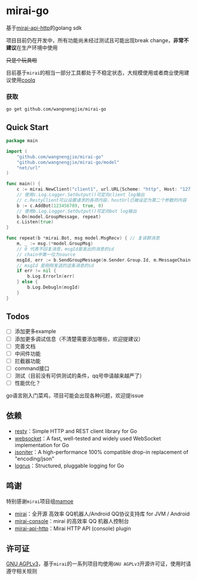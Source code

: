 # mirai-go
基于[mirai-api-http](https://github.com/project-mirai/mirai-api-http)的golang sdk

项目目前仍在开发中，所有功能尚未经过测试且可能出现break change，**非常不建议**在生产环境中使用

~~只是个玩具啦~~

目前基于`mirai`的相当一部分工具都处于不稳定状态，大规模使用或者商业使用建议使用[coolq](https://cqp.cc/)

### 获取

```
go get github.com/wangnengjie/mirai-go
```

## Quick Start

```go
package main

import (
	"github.com/wangnengjie/mirai-go"
	"github.com/wangnengjie/mirai-go/model"
	"net/url"
)

func main() {
	c := mirai.NewClient("client1", url.URL{Scheme: "http", Host: "127.0.0.1:8080"}, "12345678")
	// 使用c.Log.Logger.SetOutput()可定向client log输出
	// c.RestyClient可以设置请求的各项内容，hostUrl已被设定为第二个参数的内容
	b := c.AddBot(123456789, true, 0)
	// 使用b.Log.Logger.SetOutput()可定向bot log输出
	b.On(model.GroupMessage, repeat)
	c.Listen(true)
}

func repeat(b *mirai.Bot, msg model.MsgRecv) { // 复读群消息
	m, _ := msg.(*model.GroupMsg)
	// 0 代表不回复消息，msgId是发出的消息的id
	// chain中第一位为source
	msgId, err := b.SendGroupMessage(m.Sender.Group.Id, m.MessageChain[1:], 0)
	// msgId 是刚刚发送的这条消息的id
	if err != nil {
		b.Log.Errorln(err)
	} else {
		b.Log.Debugln(msgId)
	}
}

```

## Todos

- [ ] 添加更多example
- [ ] 添加更多调试信息（不清楚需要添加哪些，欢迎提建议）
- [ ] 完善文档
- [ ] 中间件功能
- [ ] 拦截器功能
- [ ] command接口
- [ ] 测试（目前没有可供测试的条件，qq号申请越来越严了）
- [ ] 性能优化？

go语言刚入门菜鸡，项目可能会出现各种问题，欢迎提issue

## 依赖

- [resty](https://github.com/go-resty/resty)：Simple HTTP and REST client library for Go
- [websocket](https://github.com/gorilla/websocket)：A fast, well-tested and widely used WebSocket implementation for Go
- [jsoniter](https://github.com/json-iterator/go)：A high-performance 100% compatible drop-in replacement of "encoding/json"
- [logrus](https://github.com/sirupsen/logrus)：Structured, pluggable logging for Go

## 鸣谢

特别感谢`mirai`项目组[mamoe](https://github.com/mamoe)

- [mirai](https://github.com/mamoe/mirai)：全开源 高效率 QQ机器人/Android QQ协议支持库 for JVM / Android
- [mirai-console](https://github.com/mamoe/mirai-console)：mirai 的高效率 QQ 机器人控制台
- [mirai-api-http](https://github.com/mamoe/mirai-api-http)：Mirai HTTP API (console) plugin

## 许可证

[GNU AGPLv3](https://choosealicense.com/licenses/agpl-3.0/)，基于`mirai`的一系列项目均使用`GNU AGPLv3`开源许可证，使用时请遵守相关规则